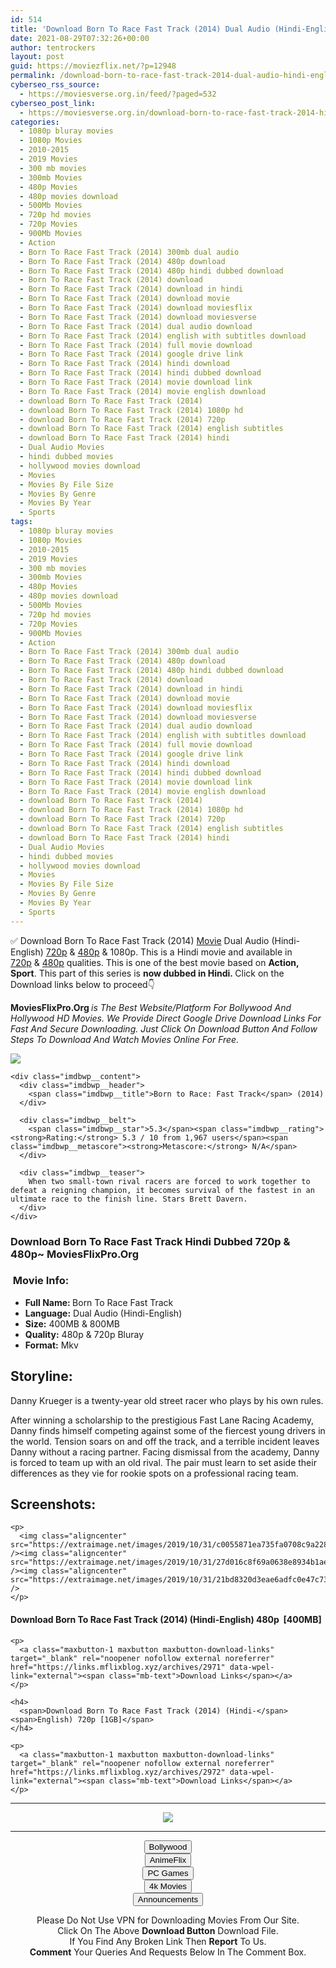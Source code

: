 ```yaml
---
id: 514
title: 'Download Born To Race Fast Track (2014) Dual Audio (Hindi-English) 480p [400MB] || 720p [800MB]'
date: 2021-08-29T07:32:26+00:00
author: tentrockers
layout: post
guid: https://moviezflix.net/?p=12948
permalink: /download-born-to-race-fast-track-2014-dual-audio-hindi-english-480p-400mb-720p-800mb/
cyberseo_rss_source:
  - https://moviesverse.org.in/feed/?paged=532
cyberseo_post_link:
  - https://moviesverse.org.in/download-born-to-race-fast-track-2014-hindi-480p-720p/
categories:
  - 1080p bluray movies
  - 1080p Movies
  - 2010-2015
  - 2019 Movies
  - 300 mb movies
  - 300mb Movies
  - 480p Movies
  - 480p movies download
  - 500Mb Movies
  - 720p hd movies
  - 720p Movies
  - 900Mb Movies
  - Action
  - Born To Race Fast Track (2014) 300mb dual audio
  - Born To Race Fast Track (2014) 480p download
  - Born To Race Fast Track (2014) 480p hindi dubbed download
  - Born To Race Fast Track (2014) download
  - Born To Race Fast Track (2014) download in hindi
  - Born To Race Fast Track (2014) download movie
  - Born To Race Fast Track (2014) download moviesflix
  - Born To Race Fast Track (2014) download moviesverse
  - Born To Race Fast Track (2014) dual audio download
  - Born To Race Fast Track (2014) english with subtitles download
  - Born To Race Fast Track (2014) full movie download
  - Born To Race Fast Track (2014) google drive link
  - Born To Race Fast Track (2014) hindi download
  - Born To Race Fast Track (2014) hindi dubbed download
  - Born To Race Fast Track (2014) movie download link
  - Born To Race Fast Track (2014) movie english download
  - download Born To Race Fast Track (2014)
  - download Born To Race Fast Track (2014) 1080p hd
  - download Born To Race Fast Track (2014) 720p
  - download Born To Race Fast Track (2014) english subtitles
  - download Born To Race Fast Track (2014) hindi
  - Dual Audio Movies
  - hindi dubbed movies
  - hollywood movies download
  - Movies
  - Movies By File Size
  - Movies By Genre
  - Movies By Year
  - Sports
tags:
  - 1080p bluray movies
  - 1080p Movies
  - 2010-2015
  - 2019 Movies
  - 300 mb movies
  - 300mb Movies
  - 480p Movies
  - 480p movies download
  - 500Mb Movies
  - 720p hd movies
  - 720p Movies
  - 900Mb Movies
  - Action
  - Born To Race Fast Track (2014) 300mb dual audio
  - Born To Race Fast Track (2014) 480p download
  - Born To Race Fast Track (2014) 480p hindi dubbed download
  - Born To Race Fast Track (2014) download
  - Born To Race Fast Track (2014) download in hindi
  - Born To Race Fast Track (2014) download movie
  - Born To Race Fast Track (2014) download moviesflix
  - Born To Race Fast Track (2014) download moviesverse
  - Born To Race Fast Track (2014) dual audio download
  - Born To Race Fast Track (2014) english with subtitles download
  - Born To Race Fast Track (2014) full movie download
  - Born To Race Fast Track (2014) google drive link
  - Born To Race Fast Track (2014) hindi download
  - Born To Race Fast Track (2014) hindi dubbed download
  - Born To Race Fast Track (2014) movie download link
  - Born To Race Fast Track (2014) movie english download
  - download Born To Race Fast Track (2014)
  - download Born To Race Fast Track (2014) 1080p hd
  - download Born To Race Fast Track (2014) 720p
  - download Born To Race Fast Track (2014) english subtitles
  - download Born To Race Fast Track (2014) hindi
  - Dual Audio Movies
  - hindi dubbed movies
  - hollywood movies download
  - Movies
  - Movies By File Size
  - Movies By Genre
  - Movies By Year
  - Sports
---
```

<div class="thecontent clearfix">
  <p>
    ✅ Download Born To Race Fast Track (2014) <a href="https://moviesverse.org.in/category/movies/" data-wpel-link="internal">Movie</a> Dual Audio (Hindi-English) <a href="https://moviesverse.org.in/720p-movies/" data-wpel-link="internal">720p</a>&nbsp;&&nbsp;<a href="https://moviesverse.org.in/480p-movies/" data-wpel-link="internal">480p</a> & 1080p. This is a Hindi movie and available in <a href="https://moviesverse.org.in/720p-movies/" data-wpel-link="internal">720p</a>&nbsp;&&nbsp;<a href="https://moviesverse.org.in/480p-movies/" data-wpel-link="internal">480p</a> qualities. This is one of the best movie based on <strong>Action, Sport</strong>. This part of this series is <strong>now dubbed in <span>Hindi.&nbsp;</span></strong><span>Click on the Download links below to proceed👇</span>
  </p>
  
  <p>
    <strong><span>MoviesFlixPro.Org&nbsp;</span></strong><em>is The Best Website/Platform For Bollywood And Hollywood HD Movies. We Provide Direct Google Drive Download Links For Fast And Secure Downloading. Just Click On Download Button And Follow Steps To&nbsp;Download And Watch Movies Online For Free.</em>
  </p>
  
  <div class="imdbwp imdbwp--movie dark">
    <div class="imdbwp__thumb">
      <a class="imdbwp__link" target="_blank" title="Born to Race: Fast Track" href="https://www.imdb.com/title/tt2547210/" rel="nofollow external noopener noreferrer" data-wpel-link="external"><img class="imdbwp__img" src="https://m.media-amazon.com/images/M/MV5BNDEyNjIwMTEyMV5BMl5BanBnXkFtZTgwMjU0Njg5MTE@._V1_SX300.jpg" /></a>
    </div>
    
    <div class="imdbwp__content">
      <div class="imdbwp__header">
        <span class="imdbwp__title">Born to Race: Fast Track</span> (2014)
      </div>
      
      <div class="imdbwp__belt">
        <span class="imdbwp__star">5.3</span><span class="imdbwp__rating"><strong>Rating:</strong> 5.3 / 10 from 1,967 users</span><span class="imdbwp__metascore"><strong>Metascore:</strong> N/A</span>
      </div>
      
      <div class="imdbwp__teaser">
        When two small-town rival racers are forced to work together to defeat a reigning champion, it becomes survival of the fastest in an ultimate race to the finish line. Stars Brett Davern.
      </div>
    </div>
  </div>
  
  <h3>
    <span>Download Born To Race Fast Track Hindi Dubbed 720p & 480p~ MoviesFlixPro.Org</span>
  </h3>
  
  <h3>
    <span>&nbsp;Movie Info:&nbsp;</span>
  </h3>
  
  <ul>
    <li>
      <strong>Full Name: </strong>Born To Race Fast Track
    </li>
    <li>
      <strong>Language:</strong> Dual Audio (Hindi-English)
    </li>
    <li>
      <strong>Size:</strong> 400MB & 800MB
    </li>
    <li>
      <strong>Quality:</strong> 480p & 720p Bluray
    </li>
    <li>
      <strong>Format:</strong>&nbsp;Mkv
    </li>
  </ul>
  
  <h2>
    <span>Storyline:</span>
  </h2>
  
  <p>
    Danny Krueger is a twenty-year old street racer who plays by his own rules.
  </p>
  
  <p>
    After winning a scholarship to the prestigious Fast Lane Racing Academy, Danny finds himself competing against some of the fiercest young drivers in the world. Tension soars on and off the track, and a terrible incident leaves Danny without a racing partner. Facing dismissal from the academy, Danny is forced to team up with an old rival. The pair must learn to set aside their differences as they vie for rookie spots on a professional racing team.
  </p>
  
  <div class="summary_text">
    <h2>
      <span>Screenshots:</span>
    </h2>
    
    <p>
      <img class="aligncenter" src="https://extraimage.net/images/2019/10/31/c0055871ea735fa0708c9a2284d384d9.jpg" /><img class="aligncenter" src="https://extraimage.net/images/2019/10/31/27d016c8f69a0638e8934b1aeb70fa05.jpg" /><img class="aligncenter" src="https://extraimage.net/images/2019/10/31/21bd8320d3eae6adfc0e47c73e32c2de.jpg" />
    </p>
  </div>
  
  <div class="inline canwrap">
    <h4>
      <span>Download Born To Race Fast Track (2014) (Hindi-English) </span><span>480p&nbsp; [400MB]</span>
    </h4>
    
    <p>
      <a class="maxbutton-1 maxbutton maxbutton-download-links" target="_blank" rel="noopener nofollow external noreferrer" href="https://links.mflixblog.xyz/archives/2971" data-wpel-link="external"><span class="mb-text">Download Links</span></a>
    </p>
    
    <h4>
      <span>Download Born To Race Fast Track (2014) (Hindi-</span><span>English) 720p [1GB]</span>
    </h4>
    
    <p>
      <a class="maxbutton-1 maxbutton maxbutton-download-links" target="_blank" rel="noopener nofollow external noreferrer" href="https://links.mflixblog.xyz/archives/2972" data-wpel-link="external"><span class="mb-text">Download Links</span></a>
    </p>
  </div>
</div>

<center>
  </p> 
  
  <hr />
  
  <p>
    <a href="http://gdrivepro.xyz/join.php" data-wpel-link="external" target="_blank" rel="nofollow external noopener noreferrer"><img src="https://i.imgur.com/FhMdWdW.png" /></a>
  </p>
  
  <hr />
  
  <p>
    <a href="https://dogemovies.xyz" target="_blank" data-wpel-link="external" rel="nofollow external noopener noreferrer"><button class="button button5">Bollywood</button></a><br /> <a href="https://animeflix.in" target="_blank" data-wpel-link="external" rel="nofollow external noopener noreferrer"><button class="button button5">AnimeFlix</button></a><br /> <a href="https://gamesflix.net/" target="_blank" data-wpel-link="external" rel="nofollow external noopener noreferrer"><button class="button button5">PC Games</button></a><br /> <a href="https://uhdmovies.in" target="_blank" data-wpel-link="external" rel="nofollow external noopener noreferrer"><button class="button button5">4k Movies</button></a><br /> <a href="https://moviesverse.org.in/announcements/" target="_blank" data-wpel-link="internal" rel="noopener"><button class="button button5">Announcements</button></a>
  </p>
  
  <div class="alert alert-danger">
    Please Do Not Use VPN for Downloading Movies From Our Site.
  </div>
  
  <div class="alert alert-success">
    Click On The Above <strong>Download Button</strong> Download File.
  </div>
  
  <div class="alert alert-warning">
    If You Find Any Broken Link Then <strong>Report</strong> To Us.
  </div>
  
  <div class="alert alert-info">
    <strong>Comment</strong> Your Queries And Requests Below In The Comment Box.
  </div>
  
  <p>
    </center>
  </p>